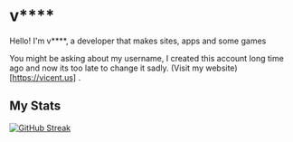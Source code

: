 # v****

Hello! I'm v****, a developer that makes sites, apps and some games

You might be asking about my username, I created this account long time ago and now its too late to change it sadly.
(Visit my website)[https://vicent.us] .

## My Stats
[![GitHub Streak](https://streak-stats.demolab.com?user=pxrpl&theme=dark&border_radius=10)](https://git.io/streak-stats)
